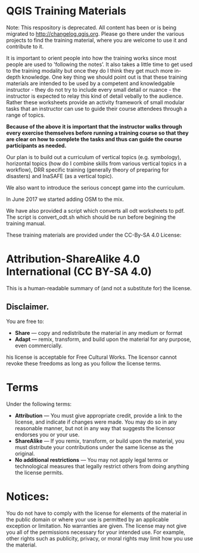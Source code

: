 # QGIS Training Materials

Note: This respository is deprecated. All content has been or is being migrated to http://changelog.qgis.org. Please go there under the various projects to find the training material, where you are welcome to use it and contribute to it. 

It is important to orient people into how the training works since most people are used to 'following the notes’. It also takes a little time to get used to the training modality but once they do I think they get much more in-depth knowledge. One key thing we should point out is that these training materials are intended to be used by a competent and knowledgable instructor - they do not try to include every small detail or nuance - the instructor is expected to relay this kind of detail vebally to the audience. Rather these worksheets provide an activity framework of small modular tasks that an instructor can use to guide their course attendees through a range of topics.

**Because of the above it is important that the instructor walks through every exercise themselves before running a training course so that they are clear on how to complete the tasks and thus can guide the course participants as needed.**

Our plan is to build out a curriculum of vertical topics (e.g. symbology), horizontal topics (how do I combine skills from various vertical topics in a workflow), DRR specific training (generally theory of preparing for disasters) and InaSAFE (as a vertical topic).

We also want to introduce the serious concept game into the curriculum.

In June 2017 we started adding OSM to the mix.

We have also provided a script which converts all odt worksheets to pdf. The script is convert_odt.sh which should be run before begining the training manual.

These training materials are provided under the CC-By-SA 4.0 License:

# Attribution-ShareAlike 4.0 International (CC BY-SA 4.0)

This is a human-readable summary of (and not a substitute for) the license. 

## Disclaimer.

You are free to:

* **Share** — copy and redistribute the material in any medium or format
* **Adapt** — remix, transform, and build upon the material for any purpose, even commercially.

his license is acceptable for Free Cultural Works. The licensor cannot revoke these freedoms as long as you follow the license terms.

# Terms

Under the following terms:

* **Attribution** — You must give appropriate credit, provide a link to the license, and indicate if changes were made. You may do so in any reasonable manner, but not in any way that suggests the licensor endorses you or your use.
* **ShareAlike** — If you remix, transform, or build upon the material, you must distribute your contributions under the same license as the original.
* **No additional restrictions** — You may not apply legal terms or technological measures that legally restrict others from doing anything the license permits.

# Notices:

You do not have to comply with the license for elements of the material in the public domain or where your use is permitted by an applicable exception or limitation. No warranties are given. The license may not give you all of the permissions necessary for your intended use. For example, other rights such as publicity, privacy, or moral rights may limit how you use the material.
